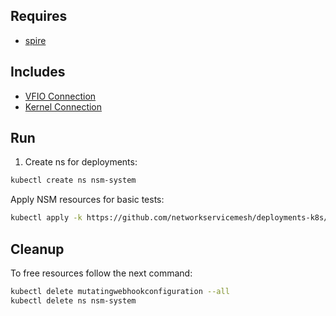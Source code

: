 ## Requires

- [spire](../spire)

## Includes

- [VFIO Connection](../use-cases/Vfio2Noop)
- [Kernel Connection](../use-cases/SriovKernel2Noop)

## Run

1. Create ns for deployments:
```bash
kubectl create ns nsm-system
```

Apply NSM resources for basic tests:
```bash
kubectl apply -k https://github.com/networkservicemesh/deployments-k8s/examples/sriov?ref=ac7af207eeeb83630b2f296e349f9de352c474af
```

## Cleanup

To free resources follow the next command:
```bash
kubectl delete mutatingwebhookconfiguration --all
kubectl delete ns nsm-system
```
